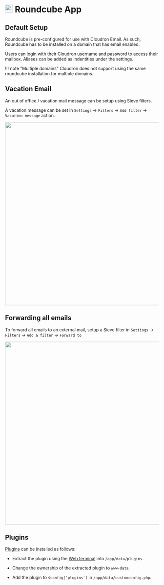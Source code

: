# <img src="/img/roundcube-logo.png" width="25px"> Roundcube App

## Default Setup

Roundcube is pre-configured for use with Cloudron Email. As such, Roundcube
has to be installed on a domain that has email enabled.

Users can login with their Cloudron username and password to access their
mailbox. Aliases can be added as indentities under the settings.

!!! note "Multiple domains"
    Cloudron does not support using the same roundcube installation for multiple
    domains.

## Vacation Email

An out of office / vacation mail message can be setup using Sieve filters.

A vacation message can be set in `Settings` -> `Filters` -> `Add filter` -> `Vacation message` action.

<center>
<img src="/img/email-vacation-message-roundcube.png" class="shadow" width="600px">
</center>

## Forwarding all emails

To forward all emails to an external mail, setup a Sieve filter in
`Settings` -> `Filters` -> `Add a filter` -> `Forward to`

<center>
<img src="/img/forward-all-emails-roundcube.png" class="shadow" width="600px">
</center>

## Plugins

[Plugins](https://plugins.roundcube.net/explore/) can be installed as follows:

* Extract the plugin using the [Web terminal](/documentation/apps/#web-terminal) into
  `/app/data/plugins`.

* Change the ownership of the extracted plugin to `www-data`.

* Add the plugin to `$config['plugins']` in `/app/data/customconfig.php`.

